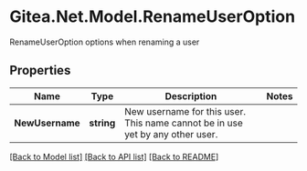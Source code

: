 # Gitea.Net.Model.RenameUserOption
RenameUserOption options when renaming a user

## Properties

Name | Type | Description | Notes
------------ | ------------- | ------------- | -------------
**NewUsername** | **string** | New username for this user. This name cannot be in use yet by any other user. | 

[[Back to Model list]](../README.md#documentation-for-models) [[Back to API list]](../README.md#documentation-for-api-endpoints) [[Back to README]](../README.md)

